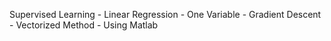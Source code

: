 Supervised Learning - Linear Regression - One Variable - Gradient Descent - Vectorized Method - Using Matlab


